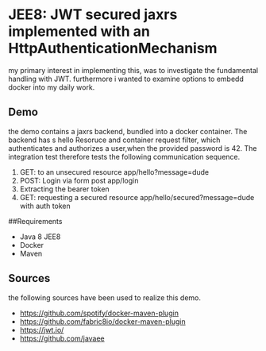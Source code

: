 
# JEE8: JWT secured jaxrs implemented with an HttpAuthenticationMechanism

my primary interest in implementing this, was to investigate the fundamental handling with JWT.
furthermore i wanted to examine options to embedd docker into my daily work.  
## Demo 
the demo contains a jaxrs backend, bundled into a docker container. The backend has s hello Resoruce and container request filter, which authenticates and authorizes a user,when the provided password is 42. 
The integration test therefore tests the following communication sequence. 

1. GET: to an unsecured resource app/hello?message=dude
2. POST: Login via form post app/login
3. Extracting the bearer token
4. GET: requesting a secured resource app/hello/secured?message=dude with auth token
 

##Requirements

* Java 8 JEE8
* Docker
* Maven


## Sources
the following sources have been used to realize this demo. 

* https://github.com/spotify/docker-maven-plugin
* https://github.com/fabric8io/docker-maven-plugin
* https://jwt.io/
* https://github.com/javaee